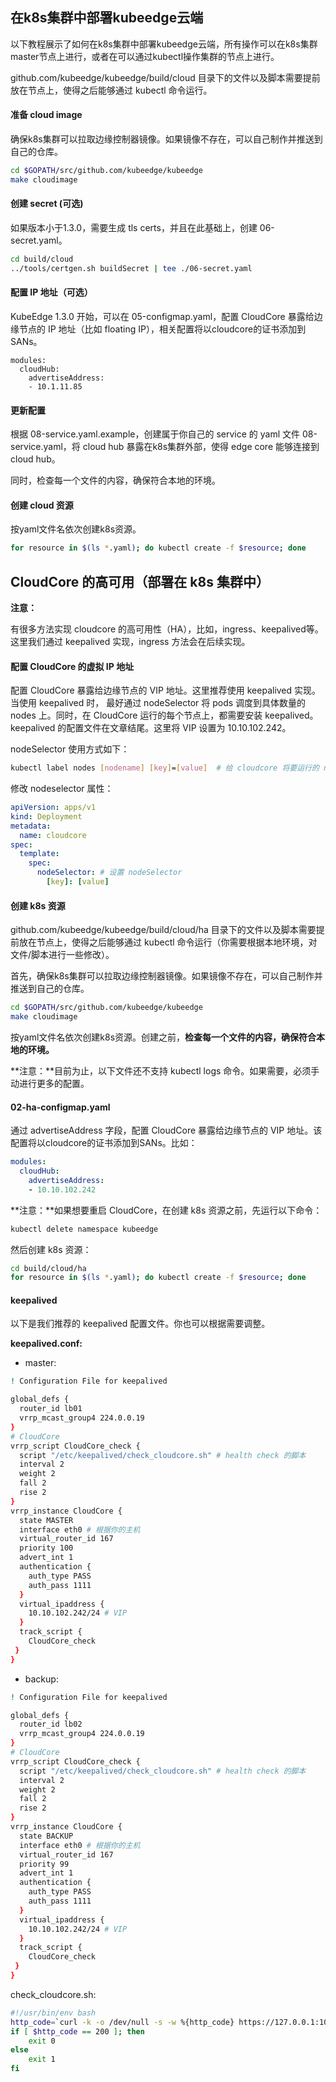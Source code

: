 

## 在k8s集群中部署kubeedge云端

以下教程展示了如何在k8s集群中部署kubeedge云端，所有操作可以在k8s集群master节点上进行，或者在可以通过kubectl操作集群的节点上进行。

github.com/kubeedge/kubeedge/build/cloud 目录下的文件以及脚本需要提前放在节点上，使得之后能够通过 kubectl 命令运行。

#### 准备 cloud image

确保k8s集群可以拉取边缘控制器镜像。如果镜像不存在，可以自己制作并推送到自己的仓库。

```bash
cd $GOPATH/src/github.com/kubeedge/kubeedge
make cloudimage
```



#### 创建 secret (可选)

如果版本小于1.3.0，需要生成 tls certs，并且在此基础上，创建 06-secret.yaml。

```bash
cd build/cloud
../tools/certgen.sh buildSecret | tee ./06-secret.yaml
```



#### 配置 IP 地址（可选）

KubeEdge 1.3.0 开始，可以在 05-configmap.yaml，配置 CloudCore 暴露给边缘节点的 IP 地址（比如 floating IP），相关配置将以cloudcore的证书添加到SANs。

```
modules:
  cloudHub:
    advertiseAddress:
    - 10.1.11.85
```



#### 更新配置

根据 08-service.yaml.example，创建属于你自己的 service 的 yaml 文件 08-service.yaml，将 cloud hub 暴露在k8s集群外部，使得 edge core 能够连接到 cloud hub。

同时，检查每一个文件的内容，确保符合本地的环境。



#### 创建 cloud 资源

按yaml文件名依次创建k8s资源。

```bash
for resource in $(ls *.yaml); do kubectl create -f $resource; done
```





## CloudCore 的高可用（部署在 k8s 集群中）

**注意：**

有很多方法实现 cloudcore 的高可用性（HA），比如，ingress、keepalived等。这里我们通过 keepalived 实现，ingress 方法会在后续实现。

#### 配置 CloudCore 的虚拟 IP 地址

配置 CloudCore 暴露给边缘节点的 VIP 地址。这里推荐使用 keepalived 实现。当使用 keepalived 时， 最好通过 nodeSelector 将 pods 调度到具体数量的 nodes 上。同时，在 CloudCore 运行的每个节点上，都需要安装 keepalived。keepalived 的配置文件在文章结尾。这里将 VIP 设置为 10.10.102.242。

nodeSelector 使用方式如下：

```bash
kubectl label nodes [nodename] [key]=[value]  # 给 cloudcore 将要运行的 node，打上标签
```

修改 nodeselector 属性：

```yaml
apiVersion: apps/v1
kind: Deployment
metadata:
  name: cloudcore
spec:
  template:
    spec:
      nodeSelector: # 设置 nodeSelector
        [key]: [value]
```



#### 创建 k8s 资源

github.com/kubeedge/kubeedge/build/cloud/ha 目录下的文件以及脚本需要提前放在节点上，使得之后能够通过 kubectl 命令运行（你需要根据本地环境，对文件/脚本进行一些修改）。

首先，确保k8s集群可以拉取边缘控制器镜像。如果镜像不存在，可以自己制作并推送到自己的仓库。

```bash
cd $GOPATH/src/github.com/kubeedge/kubeedge
make cloudimage
```

按yaml文件名依次创建k8s资源。创建之前，**检查每一个文件的内容，确保符合本地的环境。**

**注意：**目前为止，以下文件还不支持 kubectl logs 命令。如果需要，必须手动进行更多的配置。



#### 02-ha-configmap.yaml

通过 advertiseAddress 字段，配置 CloudCore 暴露给边缘节点的 VIP 地址。该配置将以cloudcore的证书添加到SANs。比如：

```yaml
modules:
  cloudHub:
    advertiseAddress:
    - 10.10.102.242
```

**注意：**如果想要重启 CloudCore，在创建 k8s 资源之前，先运行以下命令：

```bash
kubectl delete namespace kubeedge
```

然后创建 k8s 资源：

```bash
cd build/cloud/ha
for resource in $(ls *.yaml); do kubectl create -f $resource; done
```



#### keepalived

以下是我们推荐的 keepalived 配置文件。你也可以根据需要调整。

**keepalived.conf:**

- master:

```bash
! Configuration File for keepalived

global_defs {
  router_id lb01
  vrrp_mcast_group4 224.0.0.19
}
# CloudCore
vrrp_script CloudCore_check {
  script "/etc/keepalived/check_cloudcore.sh" # health check 的脚本
  interval 2
  weight 2
  fall 2
  rise 2
}
vrrp_instance CloudCore {
  state MASTER
  interface eth0 # 根据你的主机
  virtual_router_id 167
  priority 100
  advert_int 1
  authentication {
    auth_type PASS
    auth_pass 1111
  }
  virtual_ipaddress {
    10.10.102.242/24 # VIP
  }
  track_script {
    CloudCore_check
 }
}
```

- backup:

```bash
! Configuration File for keepalived

global_defs {
  router_id lb02
  vrrp_mcast_group4 224.0.0.19
}
# CloudCore
vrrp_script CloudCore_check {
  script "/etc/keepalived/check_cloudcore.sh" # health check 的脚本
  interval 2
  weight 2
  fall 2
  rise 2
}
vrrp_instance CloudCore {
  state BACKUP
  interface eth0 # 根据你的主机
  virtual_router_id 167
  priority 99
  advert_int 1
  authentication {
    auth_type PASS
    auth_pass 1111
  }
  virtual_ipaddress {
    10.10.102.242/24 # VIP
  }
  track_script {
    CloudCore_check
 }
}
```

check_cloudcore.sh:

```bash
#!/usr/bin/env bash
http_code=`curl -k -o /dev/null -s -w %{http_code} https://127.0.0.1:10002/readyz`
if [ $http_code == 200 ]; then
    exit 0
else
    exit 1
fi
```

